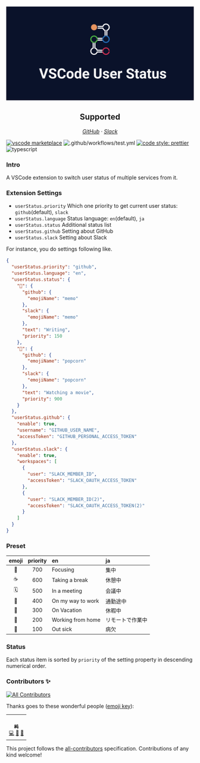 ![VSCode User Status Banner](./banner.png)

<h2 align="center">Supported</h2>
<p align="center">
  <em><a href="https://github.com/">GitHub</a> · <a href="https://slack.com/">Slack</a></em>
</p>

<p><a href="https://marketplace.visualstudio.com/items?itemName=nju33.vscode-user-status"><img src="https://badgen.net/vs-marketplace/v/nju33.vscode-user-status" alt="vscode marketplace"></a>
<img src="https://github.com/nju33/vscode-user-status/workflows/.github/workflows/test.yml/badge.svg" alt=".github/workflows/test.yml">
<a href="https://github.com/prettier/prettier"><img src="https://img.shields.io/badge/code_style-prettier-ff69b4.svg?style=flat-square" alt="code style: prettier"></a>
<img src="https://badgen.net/badge/icon/typescript?icon=typescript&amp;label" alt="typescript"></p>

<!-- 
[![vscode marketplace](https://badgen.net/vs-marketplace/v/nju33.vscode-user-status)](https://marketplace.visualstudio.com/items?itemName=nju33.vscode-user-status)
![.github/workflows/test.yml](https://github.com/nju33/vscode-user-status/workflows/.github/workflows/test.yml/badge.svg)
[![code style: prettier](https://img.shields.io/badge/code_style-prettier-ff69b4.svg?style=flat-square)](https://github.com/prettier/prettier)
![typescript](https://badgen.net/badge/icon/typescript?icon=typescript&label)
 -->

### Intro

A VSCode extension to switch user status of multiple services from it.

### Extension Settings

- `userStatus.priority` Which one priority to get current user status: `github`(default), `slack`
- `userStatus.language` Status language: `en`(default), `ja`
- `userStatus.status` Additional status list
- `userStatus.github` Setting about GitHub
- `userStatus.slack` Setting about Slack

For instance, you do settings following like.

```json
{
  "userStatus.priority": "github",
  "userStatus.language": "en",
  "userStatus.status": {
    "📝": {
      "github": {
        "emojiName": "memo"
      },
      "slack": {
        "emojiName": "memo"
      },
      "text": "Writing",
      "priority": 150
    },
    "🍿": {
      "github": {
        "emojiName": "popcorn"
      },
      "slack": {
        "emojiName": "popcorn"
      },
      "text": "Watching a movie",
      "priority": 900
    }
  },
  "userStatus.github": {
    "enable": true,
    "username": "GITHUB_USER_NAME",
    "accessToken": "GITHUB_PERSONAL_ACCESS_TOKEN"
  },
  "userStatus.slack": {
    "enable": true,
    "workspaces": [
      {
        "user": "SLACK_MEMBER_ID",
        "accessToken": "SLACK_OAUTH_ACCESS_TOKEN"
      },
      {
        "user": "SLACK_MEMBER_ID(2)",
        "accessToken": "SLACK_OAUTH_ACCESS_TOKEN(2)"
      }
    ]
  }
}
```

### Preset

| emoji | priority | en                | ja               |
| :---: | :------: | :---------------- | :--------------- |
|  🎯   |   700    | Focusing          | 集中             |
|   ☕   |   600    | Taking a break    | 休憩中           |
|  🗓   |   500    | In a meeting      | 会議中           |
|  🚌   |   400    | On my way to work | 通勤途中         |
|  🌴   |   300    | On Vacation       | 休暇中           |
|  🏡   |   200    | Working from home | リモートで作業中 |
|  🤒   |   100    | Out sick          | 病欠             |

### Status

Each status item is sorted by `priority` of the setting property in descending numerical order.

### Contributors ✨

<!-- ALL-CONTRIBUTORS-BADGE:START - Do not remove or modify this section -->
[![All Contributors](https://img.shields.io/badge/all_contributors-1-orange.svg?style=flat-square)](#contributors-)
<!-- ALL-CONTRIBUTORS-BADGE:END -->

Thanks goes to these wonderful people ([emoji key](https://allcontributors.org/docs/en/emoji-key)):

<!-- ALL-CONTRIBUTORS-LIST:START - Do not remove or modify this section -->
<!-- prettier-ignore-start -->
<!-- markdownlint-disable -->
<table>
  <tr>
    <td align="center"><a href="https://nju33.com/"><img src="https://avatars2.githubusercontent.com/u/15901038?v=4" width="100px;" alt=""/><br /><sub><b>純</b></sub></a><br /><a href="https://github.com/nju33/vscode-user-status/commits?author=nju33" title="Code">💻</a> <a href="#question-nju33" title="Answering Questions">💬</a> <a href="https://github.com/nju33/vscode-user-status/pulls?q=is%3Apr+reviewed-by%3Anju33" title="Reviewed Pull Requests">👀</a></td>
  </tr>
</table>

<!-- markdownlint-enable -->
<!-- prettier-ignore-end -->
<!-- ALL-CONTRIBUTORS-LIST:END -->

This project follows the [all-contributors](https://github.com/all-contributors/all-contributors) specification. Contributions of any kind welcome!
